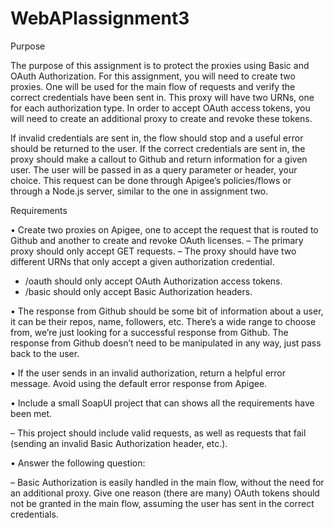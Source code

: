 # WebAPIassignment3

Purpose

The purpose of this assignment is to protect the proxies using Basic and OAuth Authorization. For this assignment, you will need to create two proxies. One will be used for the main flow of requests and verify the correct credentials have been sent in. This proxy will have two URNs, one for each authorization type. In order to accept OAuth access tokens, you will need to create an additional proxy to create and revoke these tokens.

If invalid credentials are sent in, the flow should stop and a useful error should be returned to the user. If the correct credentials are sent in, the proxy should make a callout to Github and return information for a given user. The user will be passed in as a query parameter or header, your choice. This request can be done through Apigee’s policies/flows or through a Node.js server, similar to the one in assignment two.



Requirements

• Create two proxies on Apigee, one to accept the request that is routed to Github and another to create and revoke OAuth licenses.
   – The primary proxy should only accept GET requests.
   – The proxy should have two different URNs that only accept a given authorization credential.
   * /oauth should only accept OAuth Authorization access tokens.
   * /basic should only accept Basic Authorization headers.

• The response from Github should be some bit of information about a user, it can be their repos, name, followers, etc. There’s a wide range to choose from, we’re just looking for a successful response from Github. The response from Github doesn’t need to be manipulated in any way, just pass back to the user.

• If the user sends in an invalid authorization, return a helpful error message. Avoid using the default error response from Apigee.

• Include a small SoapUI project that can shows all the requirements have been met.

   – This project should include valid requests, as well as requests that fail (sending an invalid Basic Authorization header, etc.).

• Answer the following question:

   – Basic Authorization is easily handled in the main flow, without the need for an additional proxy. Give one reason (there are many) OAuth tokens should not be granted in the main flow, assuming the user has sent in the correct credentials.
